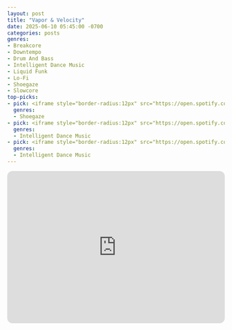 ```yaml
---
layout: post
title: "Vapor & Velocity"
date: 2025-06-10 05:45:00 -0700
categories: posts
genres:
- Breakcore
- Downtempo
- Drum And Bass
- Intelligent Dance Music
- Liquid Funk
- Lo-Fi
- Shoegaze
- Slowcore 
top-picks:
- pick: <iframe style="border-radius:12px" src="https://open.spotify.com/embed/track/5VRbDeF87UzXK8LI1HLk3f?utm_source=generator" width="100%" height="352" frameBorder="0" allowfullscreen="" allow="autoplay; clipboard-write; encrypted-media; fullscreen; picture-in-picture" loading="lazy"></iframe>
  genres:
  - Shoegaze
- pick: <iframe style="border-radius:12px" src="https://open.spotify.com/embed/album/2oZtXr0VkWjIbERIP7yArW?utm_source=generator" width="100%" height="352" frameBorder="0" allowfullscreen="" allow="autoplay; clipboard-write; encrypted-media; fullscreen; picture-in-picture" loading="lazy"></iframe>
  genres:
  - Intelligent Dance Music
- pick: <iframe style="border-radius:12px" src="https://open.spotify.com/embed/album/4VSkVKAqyoRu1DEJnQWEzC?utm_source=generator" width="100%" height="352" frameBorder="0" allowfullscreen="" allow="autoplay; clipboard-write; encrypted-media; fullscreen; picture-in-picture" loading="lazy"></iframe>
  genres:
  - Intelligent Dance Music
---
```

<iframe style="border-radius:12px" src="https://open.spotify.com/embed/playlist/7vdahXHPTpcvj23IrxobnH?utm_source=generator" width="100%" height="352" frameBorder="0" allowfullscreen="" allow="autoplay; clipboard-write; encrypted-media; fullscreen; picture-in-picture" loading="lazy"></iframe>